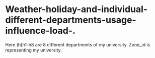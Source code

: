 # Weather-holiday-and-individual-different-departments-usage-influence-load-.

Here (h)h1-h8 are 8 different departments of my university.
Zone_id is  representing my university.

